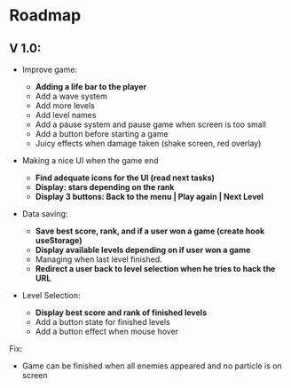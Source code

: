 # Roadmap

## V 1.0:

- Improve game:
  - **Adding a life bar to the player**
  - Add a wave system
  - Add more levels
  - Add level names
  - Add a pause system and pause game when screen is too small
  - Add a button before starting a game
  - Juicy effects when damage taken (shake screen, red overlay)

- Making a nice UI when the game end
  - **Find adequate icons for the UI (read next tasks)**
  - **Display: stars depending on the rank**
  - **Display 3 buttons: Back to the menu | Play again | Next Level**

- Data saving:
  - **Save best score, rank, and if a user won a game (create hook useStorage)**
  - **Display available levels depending on if user won a game**
  - Managing when last level finished.
  - **Redirect a user back to level selection when he tries to hack the URL**

- Level Selection:
  - **Display best score and rank of finished levels**
  - Add a button state for finished levels
  - Add a button effect when mouse hover

Fix:
 - Game can be finished when all enemies appeared and no particle is on screen